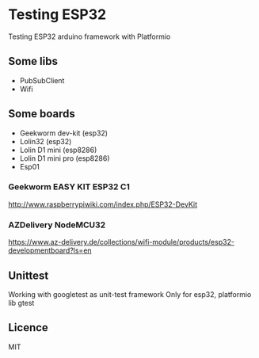 # Testing ESP32
Testing ESP32 arduino framework with Platformio

## Some libs
* PubSubClient
* Wifi

## Some boards
* Geekworm dev-kit (esp32)
* Lolin32 (esp32)
* Lolin D1 mini (esp8286)
* Lolin D1 mini pro (esp8286)
* Esp01


### Geekworm EASY KIT ESP32 C1
http://www.raspberrypiwiki.com/index.php/ESP32-DevKit

### AZDelivery NodeMCU32
https://www.az-delivery.de/collections/wifi-module/products/esp32-developmentboard?ls=en


## Unittest
Working with googletest as unit-test framework
Only for esp32, platformio lib gtest

## Licence
MIT
